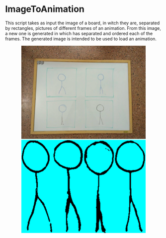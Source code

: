 # ImageToAnimation

This script takes as input the image of a board, in witch they are, separated by rectangles, pictures of different
frames of an animation. From this image, a new one is generated in which has separated and ordered each of the frames.
The generated image is intended to be used to load an animation.

<p align="center">
  <img width="400" height="300" src="images/pizarra.png">
  <img width="400" height="300" src="anims/test.png">
</p>
